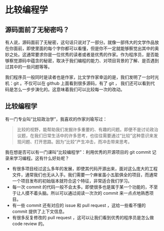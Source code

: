 # 比较编程学
## 源码面前了无秘密吗？

有人说，源码面前了无秘密，这句话只说对了一部分。就像一部伟大的文学作品放在你面前，即使里面的每个字你都可以看懂，但是你不一定就能够察觉出其中的奥妙之处。这通常要求你是一位优秀的读者或者是优秀的作家。作为程序员，是否能够察觉源码中蕴含的秘密，取决于我们编程的能力、对项目背景的了解、是否遇到过其中的一些问题等等。

我们程序员一般同时是读者也是作家，比文学作家幸运的是，我们发明了一台时光机：git 。不仅可以在 github 上面看到很多源码，有了 git ， 我们还可以看到代码是怎么一步步演化的。这意味着我们可以比较每一次的改动。


## 比较编程学

有一门专业叫“比较政治学”，我喜欢的作家刘瑜写过：

> 比较的视野，能帮助我们发掘许多重要的、有趣的问题。即便不是讨论政治议题，在我们日常生活中的许多思考，也往往需要通过“比较”这种意识来发现问题、打开思路。因为“比较”产生冲击，而冲击带来思考。

我在想是否可以有一门课叫“比较编程学”：利用优秀的开源项目的 git commit 记录来学习编程。这有什么好处呢？

- 有很多项目经过这么多年的发展，即使其代码开源出来，面对这么庞大的工程文件，通常我们也无从入手。我们需要一个麻雀虽小五脏俱全的项目，而通常一个项目发布的初始版本就符合这个特征，非常适合我们学习。
- 每一次 commit 的代码一般不会太多。即使很多也是属于某一个功能的，不至于让人摸不着头脑。所以可以通过阅读一次次的 commit 来一点点地熟悉项目。
- 有一些 commit 还有对应的 issue 和 pull request ，这给一些看不懂的 commit 提供了上下文信息。
- 有很多反复修改的 pull request ，这可以让我们看到优秀的程序员是怎么做 code review 的。
